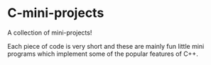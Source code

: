# C-mini-projects
A collection of mini-projects!

Each piece of code is very short and these are mainly fun little mini programs which implement some of the popular features of C++.
